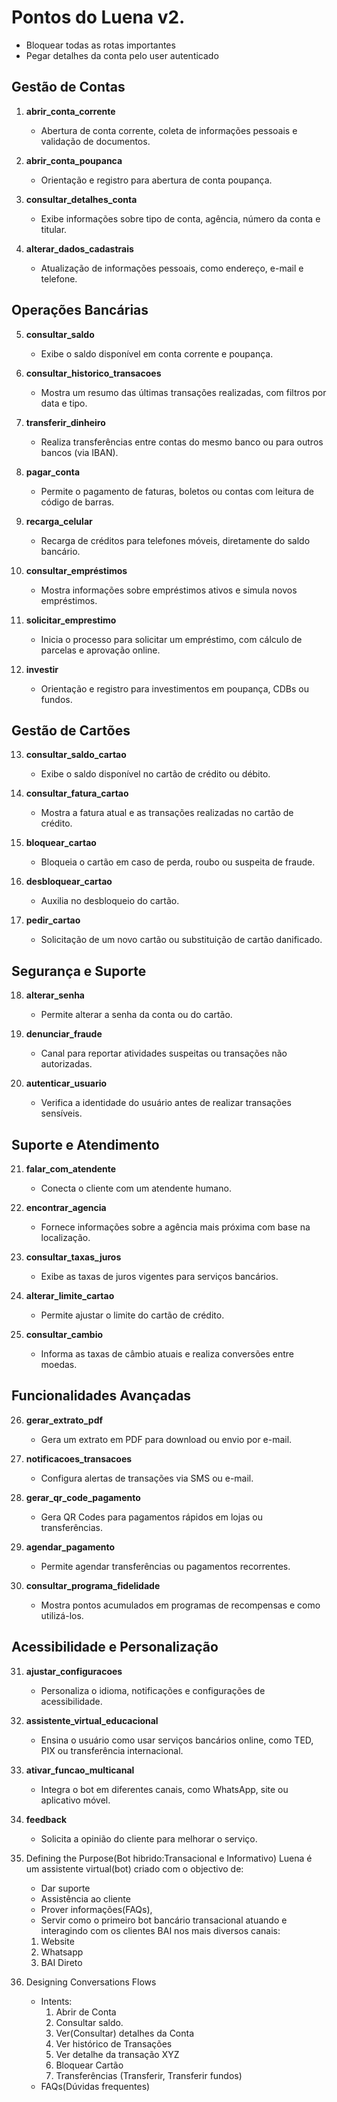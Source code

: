 # Pontos do Luena v2.


- Bloquear todas as rotas importantes
- Pegar detalhes da conta pelo user autenticado


## **Gestão de Contas**
1. **abrir_conta_corrente**
   - Abertura de conta corrente, coleta de informações pessoais e validação de documentos.

2. **abrir_conta_poupanca**
   - Orientação e registro para abertura de conta poupança.

3. **consultar_detalhes_conta**
   - Exibe informações sobre tipo de conta, agência, número da conta e titular.

4. **alterar_dados_cadastrais**
   - Atualização de informações pessoais, como endereço, e-mail e telefone.


## **Operações Bancárias**
5. **consultar_saldo**
   - Exibe o saldo disponível em conta corrente e poupança.

6. **consultar_historico_transacoes**
   - Mostra um resumo das últimas transações realizadas, com filtros por data e tipo.

7. **transferir_dinheiro**
   - Realiza transferências entre contas do mesmo banco ou para outros bancos (via IBAN).

8. **pagar_conta**
   - Permite o pagamento de faturas, boletos ou contas com leitura de código de barras.

9. **recarga_celular**
   - Recarga de créditos para telefones móveis, diretamente do saldo bancário.

10. **consultar_empréstimos**
    - Mostra informações sobre empréstimos ativos e simula novos empréstimos.

11. **solicitar_emprestimo**
    - Inicia o processo para solicitar um empréstimo, com cálculo de parcelas e aprovação online.

12. **investir**
    - Orientação e registro para investimentos em poupança, CDBs ou fundos.



## **Gestão de Cartões**
13. **consultar_saldo_cartao**
    - Exibe o saldo disponível no cartão de crédito ou débito.

14. **consultar_fatura_cartao**
    - Mostra a fatura atual e as transações realizadas no cartão de crédito.

15. **bloquear_cartao**
    - Bloqueia o cartão em caso de perda, roubo ou suspeita de fraude.

16. **desbloquear_cartao**
    - Auxilia no desbloqueio do cartão.

17. **pedir_cartao**
    - Solicitação de um novo cartão ou substituição de cartão danificado.



## **Segurança e Suporte**
18. **alterar_senha**
    - Permite alterar a senha da conta ou do cartão.

19. **denunciar_fraude**
    - Canal para reportar atividades suspeitas ou transações não autorizadas.

20. **autenticar_usuario**
    - Verifica a identidade do usuário antes de realizar transações sensíveis.



## **Suporte e Atendimento**
21. **falar_com_atendente**
    - Conecta o cliente com um atendente humano.

22. **encontrar_agencia**
    - Fornece informações sobre a agência mais próxima com base na localização.

23. **consultar_taxas_juros**
    - Exibe as taxas de juros vigentes para serviços bancários.

24. **alterar_limite_cartao**
    - Permite ajustar o limite do cartão de crédito.

25. **consultar_cambio**
    - Informa as taxas de câmbio atuais e realiza conversões entre moedas.



## **Funcionalidades Avançadas**
26. **gerar_extrato_pdf**
    - Gera um extrato em PDF para download ou envio por e-mail.

27. **notificacoes_transacoes**
    - Configura alertas de transações via SMS ou e-mail.

28. **gerar_qr_code_pagamento**
    - Gera QR Codes para pagamentos rápidos em lojas ou transferências.

29. **agendar_pagamento**
    - Permite agendar transferências ou pagamentos recorrentes.

30. **consultar_programa_fidelidade**
    - Mostra pontos acumulados em programas de recompensas e como utilizá-los.


## **Acessibilidade e Personalização**
31. **ajustar_configuracoes**
    - Personaliza o idioma, notificações e configurações de acessibilidade.

32. **assistente_virtual_educacional**
    - Ensina o usuário como usar serviços bancários online, como TED, PIX ou transferência internacional.

33. **ativar_funcao_multicanal**
    - Integra o bot em diferentes canais, como WhatsApp, site ou aplicativo móvel.

34. **feedback**
    - Solicita a opinião do cliente para melhorar o serviço.


1. Defining the Purpose(Bot hibrido:Transacional e Informativo)
Luena é um assistente virtual(bot) criado com o objectivo de:
	- Dar suporte
	- Assistência ao cliente
	- Prover informações(FAQs),
	- Servir como o primeiro bot bancário transacional
atuando e interagindo com os clientes BAI nos mais diversos canais:
	1. Website
	2. Whatsapp
	3. BAI Direto


2. Designing Conversations Flows
	- Intents:
		1. Abrir de Conta
		2. Consultar saldo.
		3. Ver(Consultar) detalhes da Conta
		4. Ver histórico de Transações
		5. Ver detalhe da transação XYZ
		5. Bloquear Cartão
		6. Transferências (Transferir, Transferir fundos)
	- FAQs(Dúvidas frequentes)

